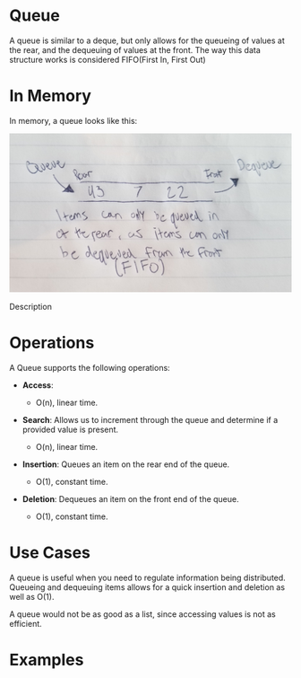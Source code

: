 # Queue

A queue is similar to a deque, but only allows for the queueing of values at the rear, and the dequeuing of values at the front. The way this data structure works is considered FIFO(First In, First Out)

# In Memory

In memory, a queue looks like this:

![Image of Queue in Memory](images/queue_memory.jpg)

Description

# Operations

A Queue supports the following operations:

* **Access**: 
  * O(n), linear time.

* **Search**: Allows us to increment through the queue and determine if a provided value is present.
  * O(n), linear time.

* **Insertion**: Queues an item on the rear end of the queue.
  * O(1), constant time.

* **Deletion**: Dequeues an item on the front end of the queue.
  * O(1), constant time.

# Use Cases

A queue is useful when you need to regulate information being distributed. Queueing and dequeuing items allows for a quick insertion and deletion as well as O(1).

A queue would not be as good as a list, since accessing values is not as efficient.

# Examples
